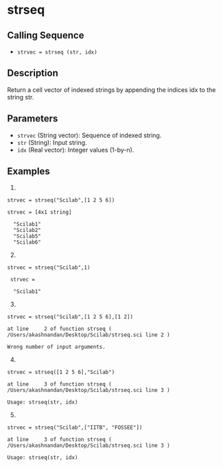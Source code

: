 # strseq

## Calling Sequence
- `strvec = strseq (str, idx)`

## Description
Return a cell vector of indexed strings by appending the indices idx to the string str.

## Parameters
- `strvec` (String vector): Sequence of indexed string.
- `str` (String): Input string.
- `idx` (Real vector): Integer values (1-by-n).

## Examples
1.
```
strvec = strseq("Scilab",[1 2 5 6])
```
```
strvec = [4x1 string]

  "Scilab1"
  "Scilab2"
  "Scilab5"
  "Scilab6"
```

2.
```
strvec = strseq("Scilab",1)
```
```
 strvec = 

  "Scilab1"
```

3.
```
strvec = strseq("Scilab",[1 2 5 6],[1 2])
```
```
at line     2 of function strseq ( /Users/akashnandan/Desktop/Scilab/strseq.sci line 2 )

Wrong number of input arguments.
```

4.
```
strvec = strseq([1 2 5 6],"Scilab")
```
```
at line     3 of function strseq ( /Users/akashnandan/Desktop/Scilab/strseq.sci line 3 )

Usage: strseq(str, idx)
```

5.
```
strvec = strseq("Scilab",["IITB", "FOSSEE"])
```
```
at line     3 of function strseq ( /Users/akashnandan/Desktop/Scilab/strseq.sci line 3 )

Usage: strseq(str, idx)
```

